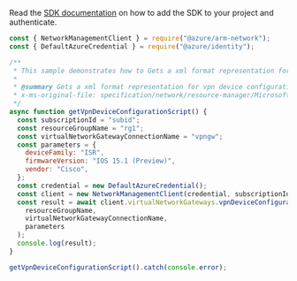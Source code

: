 Read the [SDK documentation](https://github.com/Azure/azure-sdk-for-js/blob/%40azure%2Farm-network_28.0.0/sdk/network/arm-network/README.md) on how to add the SDK to your project and authenticate.

```javascript
const { NetworkManagementClient } = require("@azure/arm-network");
const { DefaultAzureCredential } = require("@azure/identity");

/**
 * This sample demonstrates how to Gets a xml format representation for vpn device configuration script.
 *
 * @summary Gets a xml format representation for vpn device configuration script.
 * x-ms-original-file: specification/network/resource-manager/Microsoft.Network/stable/2021-08-01/examples/VirtualNetworkGatewayVpnDeviceConfigurationScript.json
 */
async function getVpnDeviceConfigurationScript() {
  const subscriptionId = "subid";
  const resourceGroupName = "rg1";
  const virtualNetworkGatewayConnectionName = "vpngw";
  const parameters = {
    deviceFamily: "ISR",
    firmwareVersion: "IOS 15.1 (Preview)",
    vendor: "Cisco",
  };
  const credential = new DefaultAzureCredential();
  const client = new NetworkManagementClient(credential, subscriptionId);
  const result = await client.virtualNetworkGateways.vpnDeviceConfigurationScript(
    resourceGroupName,
    virtualNetworkGatewayConnectionName,
    parameters
  );
  console.log(result);
}

getVpnDeviceConfigurationScript().catch(console.error);
```
